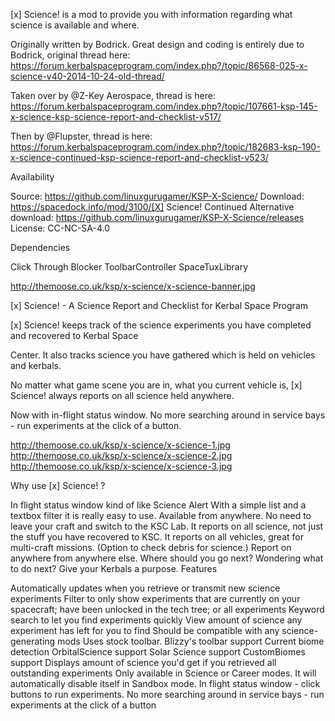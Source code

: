 [x] Science! is a mod to provide you with information regarding what science is available and where.

Originally written by Bodrick. Great design and coding is entirely due to Bodrick, original thread here: https://forum.kerbalspaceprogram.com/index.php?/topic/86568-025-x-science-v40-2014-10-24-old-thread/

Taken over by @Z-Key Aerospace, thread is here:  https://forum.kerbalspaceprogram.com/index.php?/topic/107661-ksp-145-x-science-ksp-science-report-and-checklist-v517/

 

Then by @Flupster, thread is here: https://forum.kerbalspaceprogram.com/index.php?/topic/182683-ksp-190-x-science-continued-ksp-science-report-and-checklist-v523/

Availability

Source: https://github.com/linuxgurugamer/KSP-X-Science/
Download: https://spacedock.info/mod/3100/[X] Science! Continued
Alternative download: https://github.com/linuxgurugamer/KSP-X-Science/releases
License: CC-NC-SA-4.0
 


Dependencies

Click Through Blocker
ToolbarController
SpaceTuxLibrary
 

http://themoose.co.uk/ksp/x-science/x-science-banner.jpg

[x] Science! - A Science Report and Checklist for Kerbal Space Program

[x] Science! keeps track of the science experiments you have completed and recovered to Kerbal Space

Center. It also tracks science you have gathered which is held on vehicles and kerbals.

No matter what game scene you are in, what you current vehicle is, [x] Science! always reports on all science held anywhere.

Now with in-flight status window.  No more searching around in service bays - run experiments at the click of a button.

http://themoose.co.uk/ksp/x-science/x-science-1.jpg
http://themoose.co.uk/ksp/x-science/x-science-2.jpg
http://themoose.co.uk/ksp/x-science/x-science-3.jpg

Why use [x] Science! ?

In flight status window kind of like Science Alert
With a simple list and a textbox filter it is really easy to use.
Available from anywhere. No need to leave your craft and switch to the KSC Lab.
It reports on all science, not just the stuff you have recovered to KSC.
It reports on all vehicles, great for multi-craft missions. (Option to check debris for science.)
Report on anywhere from anywhere else. Where should you go next?
Wondering what to do next? Give your Kerbals a purpose.
Features

Automatically updates when you retrieve or transmit new science experiments
Filter to only show experiments that are currently on your spacecraft; have been unlocked in the tech tree; or all experiments
Keyword search to let you find experiments quickly
View amount of science any experiment has left for you to find
Should be compatible with any science-generating mods
Uses stock toolbar. Blizzy's toolbar support
Current biome detection
OrbitalScience support
Solar Science support
CustomBiomes support
Displays amount of science you'd get if you retrieved all outstanding experiments
Only available in Science or Career modes. It will automatically disable itself in Sandbox mode.
In flight status window -  click buttons to run experiments.
No more searching around in service bays - run experiments at the click of a button
